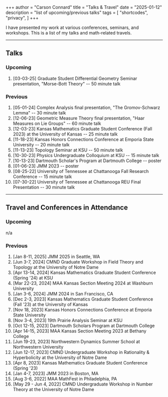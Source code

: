 +++
author = "Carson Connard"
title = "Talks & Travel"
date = "2025-01-12"
description = "list of upcoming/previous talks"
tags = [
    "shortcodes",
    "privacy",
]
+++

I have presented my work at various conferences, seminars, and workshops. This is a list of my talks and math-related travels.
<!--more-->
---
## Talks

### Upcoming
 
1. [03-03-25] Graduate Student Differential Geometry Seminar presentation, "Morse-Bott Theory" -- 50 minute talk

### Previous

1. [05-01-24] Complex Analysis final presentation, "The Gromov-Schwarz Lemma" -- 30 minute talk
2. [12-06-23] Geometric Measure Theory final presentation, "Haar Measures on Lie Groups" -- 60 minute talk
3. [12-03-23] Kansas Mathematics Graduate Student Conference (Fall 2023) at the University of Kansas -- 25 minute talk
4. [11-18-23] Kansas Honors Connections Conference at Emporia State University -- 20 minute talk
5. [11-13-23] Topology Seminar at KSU -- 50 minute talk
6. [10-30-23] Physics Undergraduate Colloquium at KSU -- 15 minute talk
7. [10-13-23] Dartmouth Scholar's Program at Dartmouth College -- poster
8. [01-06-23] JMM 2023 -- poster
9. [08-25-22] University of Tennessee at Chattanooga Fall Research Conference -- 15 minute talk
10. [07-30-22] University of Tennessee at Chattanooga REU Final Presentation -- 30 minute talk

---

## Travel and Conferences in Attendance

### Upcoming

n/a

### Previous

1. [Jan 8-11, 2025] JMM 2025 in Seattle, WA
2. [Jun 3-7, 2024] CMND Graduate Workshop in Field Theory and Topology at the University of Notre Dame
3. [Apr 13-14, 2024] Kansas Mathematics Graduate Student Conference (Spring '24) at KSU
4. [Mar 22-23, 2024] MAA Kansas Section Meeting 2024 at Washburn University
5. [Jan 3-6, 2024] JMM 2024 in San Francisco, CA
6. [Dec 2-3, 2023] Kansas Mathematics Graduate Student Conference (Fall '23) at the University of Kansas
7. [Nov 18, 2023] Kansas Honors Connections Conference at Emporia State University
8. [Nov 3-4, 2023] 19th Prairie Analysis Seminar at KSU
9. [Oct 12-15, 2023] Dartmouth Scholars Program at Dartmouth College
10. [Apr 14-15, 2023] MAA Kansas Section Meeting 2023 at Bethany College
11. [Jun 19-23, 2023] Northwestern Dynamics Summer School at Northwestern University
12. [Jun 12-17, 2023] CMND Undergraduate Workshop in Rationality & Hyperbolicity at the University of Notre Dame
13. [Apr 8, 2023] Kansas Mathematics Graduate Student Conference (Spring '23)
14. [Jan 4-7, 2023] JMM 2023 in Boston, MA
15. [Aug 3-6, 2022] MAA MathFest in Philadelphia, PA
16. [May 29 - Jun 4, 2022] CMND Undergraduate Workshop in Number Theory at the University of Notre Dame